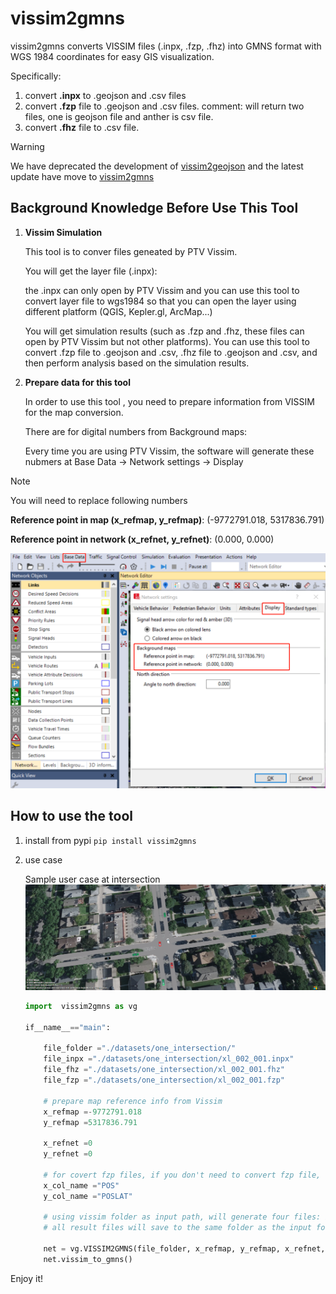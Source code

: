 # vissim2gmns

vissim2gmns converts VISSIM files (.inpx, .fzp, .fhz) into GMNS format with WGS 1984 coordinates for easy GIS visualization.

Specifically:

1. convert **.inpx** to .geojson and .csv files
2. convert **.fzp** file to .geojson and .csv files.  comment: will return two files, one is geojson file and anther is csv file.
3. convert **.fhz** file to .csv file.

> [!Warning]
>
> We have deprecated the development of [vissim2geojson](https://pypi.org/project/vissim2geojson/) and the latest update have move to [vissim2gmns](https://github.com/xyluo25/vissim2gmns)

## Background Knowledge Before Use This Tool

1. **Vissim Simulation**

   This tool is to conver files geneated by PTV Vissim.

   You will get the layer file (.inpx):

   the .inpx can only open by PTV Vissim and you can use this tool to convert layer file to wgs1984 so that you can open  the layer using different platform (QGIS, Kepler.gl, ArcMap...)

   You will get simulation results (such as .fzp and .fhz, these files can open by PTV Vissim but not other platforms). You can use this tool to convert .fzp file to .geojson and .csv, .fhz file to .geojson and .csv, and then perform analysis based on the simulation results.
2. **Prepare data for this tool**

   In order to use this tool , you need to prepare information from VISSIM for the map conversion.

   There are for digital numbers from Background maps:

   Every time you are using PTV Vissim, the software will generate these nubmers at Base Data -> Network settings -> Display

> [!NOTE]
>
> You will need to replace following numbers

   **Reference point in map (x_refmap, y_refmap)**: (-9772791.018, 5317836.791)

   **Reference point in network (x_refnet, y_refnet)**: (0.000, 0.000)

   ![1655246139117](https://github.com/xyluo25/vissim2gmns/blob/main/docs/image/README/1655246139117.png)

## How to use the tool

1. install from pypi
   `pip install vissim2gmns`
2. use case

   Sample user case at intersection
   ![1655249626589](https://github.com/xyluo25/vissim2gmns/blob/main/docs/image/README/1655249626589.png)

   ```python
   import  vissim2gmns as vg

   if__name__=="main":

       file_folder ="./datasets/one_intersection/"
       file_inpx ="./datasets/one_intersection/xl_002_001.inpx"
       file_fhz ="./datasets/one_intersection/xl_002_001.fhz"
       file_fzp ="./datasets/one_intersection/xl_002_001.fzp"

       # prepare map reference info from Vissim
       x_refmap =-9772791.018
       y_refmap =5317836.791

       x_refnet =0
       y_refnet =0

       # for covert fzp files, if you don't need to convert fzp file, leave these value to default values.
       x_col_name ="POS"
       y_col_name ="POSLAT"

       # using vissim folder as input path, will generate four files: inpx.geojson, fzp.geojson, fzp.csv, fhz.csv.
       # all result files will save to the same folder as the input folder.

       net = vg.VISSIM2GMNS(file_folder, x_refmap, y_refmap, x_refnet, y_refnet, x_col_name, y_col_name)
       net.vissim_to_gmns()

   ```

Enjoy it!
